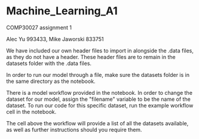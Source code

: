 # Machine_Learning_A1
COMP30027 assignment 1

Alec Yu 993433, Mike Jaworski 833751

We have included our own header files to import in alongside the .data files, as they do not have a header. These header files are to remain in the datasets folder with the .data files.

In order to run our model through a file, make sure the datasets folder is in the same directory as the notebook. 

There is a model workflow provided in the notebook. In order to change the dataset for our model, assign the "filename" variable to be the name of the dataset. To run our code for this specific dataset, run the example workflow cell in the notebook.

The cell above the workflow will provide a list of all the datasets available, as well as further instructions should you require them.

